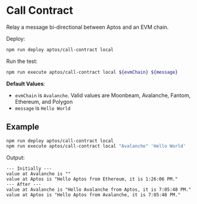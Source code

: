 # Call Contract

Relay a message bi-directional between Aptos and an EVM chain.

Deploy:

```bash
npm run deploy aptos/call-contract local
```

Run the test:

```bash
npm run execute aptos/call-contract local ${evmChain} ${message}
```

**Default Values**:

-   `evmChain` is `Avalanche`. Valid values are Moonbeam, Avalanche, Fantom, Ethereum, and Polygon
-   `message` is `Hello World`

## Example

```bash
npm run deploy aptos/call-contract local
npm run execute aptos/call-contract local "Avalanche" 'Hello World'
```

Output:

```
--- Initially ---
value at Avalanche is ""
value at Aptos is "Hello Aptos from Ethereum, it is 1:26:06 PM."
--- After ---
value at Avalanche is "Hello Avalanche from Aptos, it is 7:05:48 PM."
value at Aptos is "Hello Aptos from Avalanche, it is 7:05:48 PM."
```
